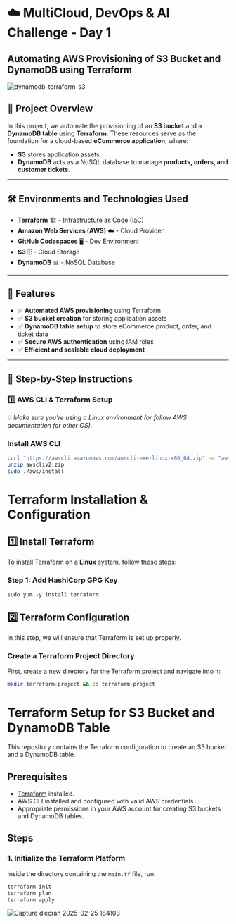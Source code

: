 # ☁️ MultiCloud, DevOps & AI Challenge - Day 1
## Automating AWS Provisioning of S3 Bucket and DynamoDB using Terraform
![dynamodb-terraform-s3](https://github.com/user-attachments/assets/6c3a4e29-f4e5-4939-8249-365d8ae44d8e)

## 📌 Project Overview
In this project, we automate the provisioning of an **S3 bucket** and a **DynamoDB table** using **Terraform**. These resources serve as the foundation for a cloud-based **eCommerce application**, where:
- **S3** stores application assets.
- **DynamoDB** acts as a NoSQL database to manage **products, orders, and customer tickets**.

---

## 🛠 Environments and Technologies Used
- **Terraform** 🏗️ - Infrastructure as Code (IaC)
- **Amazon Web Services (AWS)** ☁️ - Cloud Provider
- **GitHub Codespaces** 🖥️ - Dev Environment
- **S3** 🗄️ - Cloud Storage
- **DynamoDB** 📊 - NoSQL Database

---

## 🚀 Features
- ✅ **Automated AWS provisioning** using Terraform  
- ✅ **S3 bucket creation** for storing application assets  
- ✅ **DynamoDB table setup** to store eCommerce product, order, and ticket data  
- ✅ **Secure AWS authentication** using IAM roles  
- ✅ **Efficient and scalable cloud deployment**  

---

## 📜 Step-by-Step Instructions

### **1️⃣ AWS CLI & Terraform Setup**
💡 _Make sure you're using a Linux environment (or follow AWS documentation for other OS)._  

### **Install AWS CLI**
```bash
curl "https://awscli.amazonaws.com/awscli-exe-linux-x86_64.zip" -o "awscliv2.zip"
unzip awscliv2.zip
sudo ./aws/install
```

# **Terraform Installation & Configuration**

## **1️⃣ Install Terraform**

To install Terraform on a **Linux** system, follow these steps:

### **Step 1: Add HashiCorp GPG Key**
```sudo yum-config-manager --add-repo https://rpm.releases.hashicorp.com/AmazonLinux/hashicorp.repo
sudo yum -y install terraform

```
## **2️⃣ Terraform Configuration**

In this step, we will ensure that Terraform is set up properly.

### **Create a Terraform Project Directory**
First, create a new directory for the Terraform project and navigate into it:
```bash
mkdir terraform-project && cd terraform-project
```
# Terraform Setup for S3 Bucket and DynamoDB Table

This repository contains the Terraform configuration to create an S3 bucket and a DynamoDB table.

## Prerequisites

- [Terraform](https://www.terraform.io/downloads.html) installed.
- AWS CLI installed and configured with valid AWS credentials.
- Appropriate permissions in your AWS account for creating S3 buckets and DynamoDB tables.

## Steps

### 1. Initialize the Terraform Platform

Inside the directory containing the `main.tf` file, run:

```bash
terraform init
terraform plan
terraform apply
```
![Capture d’écran 2025-02-25 184103](https://github.com/user-attachments/assets/8922489e-8858-4b8a-9d82-012ca5aa53ea)

